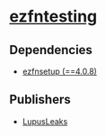 # [ezfntesting](https://pypi.org/project/ezfntesting)

## Dependencies
- [ezfnsetup (==4.0.8)](packages/e/ezfnsetup.md)



## Publishers
- [LupusLeaks](https://pypi.org/user/LupusLeaks)

